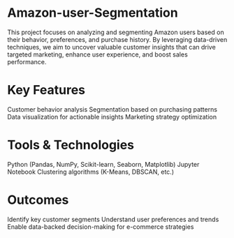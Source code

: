 # Amazon-user-Segmentation
This project focuses on analyzing and segmenting Amazon users based on their behavior, preferences, and purchase history. By leveraging data-driven techniques, we aim to uncover valuable customer insights that can drive targeted marketing, enhance user experience, and boost sales performance.

# Key Features
Customer behavior analysis
Segmentation based on purchasing patterns
Data visualization for actionable insights
Marketing strategy optimization

# Tools & Technologies
Python (Pandas, NumPy, Scikit-learn, Seaborn, Matplotlib)
Jupyter Notebook
Clustering algorithms (K-Means, DBSCAN, etc.)

# Outcomes
Identify key customer segments
Understand user preferences and trends
Enable data-backed decision-making for e-commerce strategies

